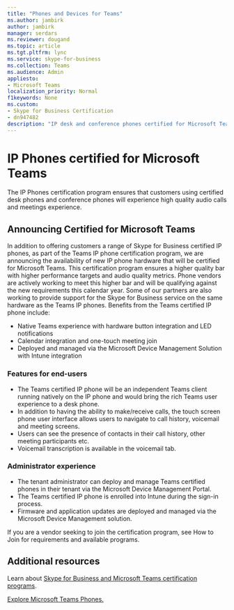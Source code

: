 ```yaml
---
title: "Phones and Devices for Teams"
ms.author: jambirk
author: jambirk
manager: serdars
ms.reviewer: dougand
ms.topic: article
ms.tgt.pltfrm: lync
ms.service: skype-for-business
ms.collection: Teams
ms.audience: Admin
appliesto:
- Microsoft Teams
localization_priority: Normal
f1keywords: None
ms.custom:
- Skype for Business Certification
- dn947482
description: "IP desk and conference phones certified for Microsoft Teams"
---
```


# IP Phones certified for Microsoft Teams
The IP Phones certification program ensures that customers using certified desk phones and conference phones will experience high quality audio calls and meetings experience. 

## Announcing Certified for Microsoft Teams 
In addition to offering customers a range of Skype for Business certified IP phones, as part of the Teams IP phone certification program, we are announcing the availability of new IP phone hardware that will be certified for Microsoft Teams. This certification program ensures a higher quality bar with higher performance targets and audio quality metrics. Phone vendors are actively working to meet this higher bar and will be qualifying against the new requirements this calendar year. Some of our partners are also working to provide support for the Skype for Business service on the same hardware as the Teams IP phones. Benefits from the Teams certified IP phone include: 
- Native Teams experience with hardware button integration and LED notifications
- Calendar integration and one-touch meeting join
- Deployed and managed via the Microsoft Device Management Solution with Intune integration

### Features for end-users
- The Teams certified IP phone will be an independent Teams client running natively on the IP phone and would bring the rich Teams user experience to a desk phone.
- In addition to having the ability to make/receive calls, the touch screen phone user interface allows users to navigate to call history, voicemail and meeting screens.
- Users can see the presence of contacts in their call history, other meeting participants etc.
- Voicemail transcription is available in the voicemail tab.

### Administrator experience
- The tenant administrator can deploy and manage Teams certified phones in their tenant via the Microsoft Device Management Portal.
- The Teams certified IP phone is enrolled into Intune during the sign-in process.
- Firmware and application updates are deployed and managed via the Microsoft Device Management solution.

If you are a vendor seeking to join the certification program, see How to Join for requirements and available programs.

## Additional resources
Learn about [Skype for Business and Microsoft Teams certification programs](https://docs.microsoft.com/SkypeForBusiness/certification/overview).

[Explore Microsoft Teams Phones.](https://products.office.com/en-us/microsoft-teams/across-devices/devices/category?categoryid=c6536b33-f554-4b55-bd3d-c98733ebc017)
